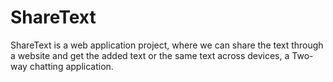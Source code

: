 # ShareText
ShareText is a web application project, where we can share the text through a website and get the added text or the same text across devices,  a Two-way chatting application.
